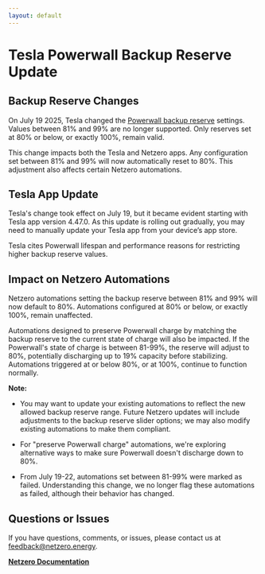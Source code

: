 ```yaml
---
layout: default
---
```


# Tesla Powerwall Backup Reserve Update

## Backup Reserve Changes

On July 19 2025, Tesla changed the [Powerwall backup reserve](https://www.tesla.com/support/energy/powerwall/mobile-app/backup-reserve)
settings. Values between 81% and 99% are no longer supported. Only reserves set at 80% or below,
or exactly 100%, remain valid.

This change impacts both the Tesla and Netzero apps. Any configuration set between 81% and 99% will
now automatically reset to 80%. This adjustment also affects certain Netzero automations.

## Tesla App Update

Tesla's change took effect on July 19, but it became evident starting with Tesla app version
4.47.0. As this update is rolling out gradually, you may need to manually update your Tesla app
from your device’s app store.

Tesla cites Powerwall lifespan and performance reasons for restricting higher backup reserve values.

## Impact on Netzero Automations

Netzero automations setting the backup reserve between 81% and 99% will now default to 80%.
Automations configured at 80% or below, or exactly 100%, remain unaffected.

Automations designed to preserve Powerwall charge by matching the backup reserve to the current
state of charge will also be impacted. If the Powerwall's state of charge is between 81-99%, the
reserve will adjust to 80%, potentially discharging up to 19% capacity before stabilizing.
Automations triggered at or below 80%, or at 100%, continue to function normally.

**Note:**

* You may want to update your existing automations to reflect the new allowed backup reserve range.
  Future Netzero updates will include adjustments to the backup reserve slider options; we may also
  modify existing automations to make them compliant.

* For "preserve Powerwall charge" automations, we're exploring alternative ways to make sure
  Powerwall doesn't discharge down to 80%.

* From July 19-22, automations set between 81-99% were marked as failed. Understanding this
change, we no longer flag these automations as failed, although their behavior has changed.


## Questions or Issues

If you have questions, comments, or issues, please contact us at [feedback@netzero.energy](mailto:feedback@netzero.energy).

**[Netzero Documentation](https://docs.netzero.energy)**
